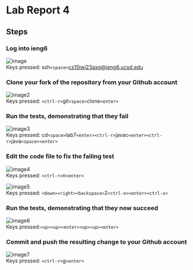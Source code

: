 # **Lab Report 4**

## Steps

### Log into ieng6

![image](https://cdn.discordapp.com/attachments/776858501720178758/1079533945978376233/image.png) <br/>
Keys pressed: ssh`<space>`cs15lwi23axq@ieng6.ucsd.edu

### Clone your fork of the repository from your Github account

![image2](https://cdn.discordapp.com/attachments/776858501720178758/1079534332898705458/image.png) <br/>
Keys pressed: `<ctrl-r>`git`<space>`clone`<enter>`

### Run the tests, demonstrating that they fail

![image3](https://cdn.discordapp.com/attachments/776858501720178758/1079535014133379183/image.png) <br/>
Keys pressed: cd`<space>`lab7`<enter><ctrl-r>`javac`<enter><ctrl-r>`java`<space><enter>`

### Edit the code file to fix the failing test

![image4](https://cdn.discordapp.com/attachments/776858501720178758/1079537414936215602/image.png) <br/>
Keys pressed: `<ctrl-r>`n`<enter>`

![image5](https://cdn.discordapp.com/attachments/776858501720178758/1079537734714130523/image.png) <br/>
Keys pressed: `<down><right><backspace>`2`<ctrl-o><enter><ctrl-x>`
### Run the tests, demonstrating that they now succeed

![image6](https://cdn.discordapp.com/attachments/776858501720178758/1079538404515139736/image.png) <br/>
Keys pressed:`<up><up><enter><up><up><enter>`

### Commit and push the resulting change to your Github account

![image7](https://cdn.discordapp.com/attachments/776858501720178758/1079539010889863228/image.png) <br/>
Keys pressed: `<ctrl-r>`g`<enter>`
